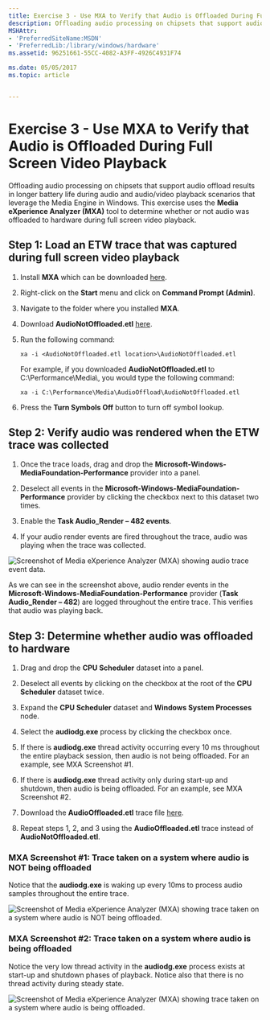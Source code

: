 ```yaml
---
title: Exercise 3 - Use MXA to Verify that Audio is Offloaded During Full Screen Video Playback
description: Offloading audio processing on chipsets that support audio offload results in longer battery life during audio and audio/video playback scenarios that leverage the Media Engine in Windows.
MSHAttr:
- 'PreferredSiteName:MSDN'
- 'PreferredLib:/library/windows/hardware'
ms.assetid: 96251661-55CC-4082-A3FF-4926C4931F74

ms.date: 05/05/2017
ms.topic: article


---
```


# Exercise 3 - Use MXA to Verify that Audio is Offloaded During Full Screen Video Playback


Offloading audio processing on chipsets that support audio offload results in longer battery life during audio and audio/video playback scenarios that leverage the Media Engine in Windows. This exercise uses the **Media eXperience Analyzer (MXA)** tool to determine whether or not audio was offloaded to hardware during full screen video playback.

## Step 1: Load an ETW trace that was captured during full screen video playback


1.  Install **MXA** which can be downloaded [here](https://go.microsoft.com/fwlink/?linkid=525711).

2.  Right-click on the **Start** menu and click on **Command Prompt (Admin)**.

3.  Navigate to the folder where you installed **MXA**.

4.  Download **AudioNotOffloaded.etl** [here](http://download.microsoft.com/download/A/5/D/A5D6F588-EE12-4FBA-B54C-E6D1E554F19C/AudioNotOffloaded.etl).

5.  Run the following command:

    ```
    xa -i <AudioNotOffloaded.etl location>\AudioNotOffloaded.etl
    ```

    For example, if you downloaded **AudioNotOffloaded.etl** to C:\\Performance\\Media\\, you would type the following command:

    ```
    xa -i C:\Performance\Media\AudioOffload\AudioNotOffloaded.etl
    ```

6.  Press the **Turn Symbols Off** button to turn off symbol lookup.

## Step 2: Verify audio was rendered when the ETW trace was collected


1.  Once the trace loads, drag and drop the **Microsoft-Windows-MediaFoundation-Performance** provider into a panel.

2.  Deselect all events in the **Microsoft-Windows-MediaFoundation-Performance** provider by clicking the checkbox next to this dataset two times.

3.  Enable the **Task Audio\_Render – 482 events**.

4.  If your audio render events are fired throughout the trace, audio was playing when the trace was collected.

![Screenshot of Media eXperience Analyzer (MXA) showing audio trace event data.](images/optimizingwindowsdeviceslab1.png)

As we can see in the screenshot above, audio render events in the **Microsoft-Windows-MediaFoundation-Performance** provider (**Task Audio\_Render – 482**) are logged throughout the entire trace. This verifies that audio was playing back.

## Step 3: Determine whether audio was offloaded to hardware


1.  Drag and drop the **CPU Scheduler** dataset into a panel.

2.  Deselect all events by clicking on the checkbox at the root of the **CPU Scheduler** dataset twice.

3.  Expand the **CPU Scheduler** dataset and **Windows System Processes** node.

4.  Select the **audiodg.exe** process by clicking the checkbox once.

5.  If there is **audiodg.exe** thread activity occurring every 10 ms throughout the entire playback session, then audio is not being offloaded. For an example, see MXA Screenshot \#1.

6.  If there is **audiodg.exe** thread activity only during start-up and shutdown, then audio is being offloaded. For an example, see MXA Screenshot \#2.

7.  Download the **AudioOffloaded.etl** trace file [here](http://download.microsoft.com/download/7/A/9/7A9935AE-DD3C-4714-9457-FF86BD5A6F05/AudioOffloaded.etl).

8.  Repeat steps 1, 2, and 3 using the **AudioOffloaded.etl** trace instead of **AudioNotOffloaded.etl**.

### <a href="" id="mxa-screenshot--1--trace-taken-on-a-system-where-audio-is-not-being-offloaded"></a>MXA Screenshot \#1: Trace taken on a system where audio is NOT being offloaded

Notice that the **audiodg.exe** is waking up every 10ms to process audio samples throughout the entire trace.

![Screenshot of Media eXperience Analyzer (MXA) showing trace taken on a system where audio is NOT being offloaded.](images/optimizingwindowsdeviceslab2.png)

### <a href="" id="mxa-screenshot--2--trace-taken-on-a-system-where-audio-is-being-offloaded"></a>MXA Screenshot \#2: Trace taken on a system where audio is being offloaded

Notice the very low thread activity in the **audiodg.exe** process exists at start-up and shutdown phases of playback. Notice also that there is no thread activity during steady state.

![Screenshot of Media eXperience Analyzer (MXA) showing trace taken on a system where audio is being offloaded.](images/optimizingwindowsdeviceslab3.png)

 

 






